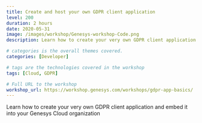 ```yaml
---
title: Create and host your own GDPR client application
level: 200
duration: 2 hours
date: 2020-05-31
image: /images/workshop/Genesys-workshop-Code.png
description: Learn how to create your very own GDPR client application and embed it into your Genesys Cloud organization

# categories is the overall themes covered. 
categories: [Developer]

# tags are the technologies covered in the workshop
tags: [Cloud, GDPR]

# Full URL to the workshop
workshop_url: https://workshop.genesys.com/workshops/gdpr-app-basics/
---
```


Learn how to create your very own GDPR client application and embed it into your Genesys Cloud organization
